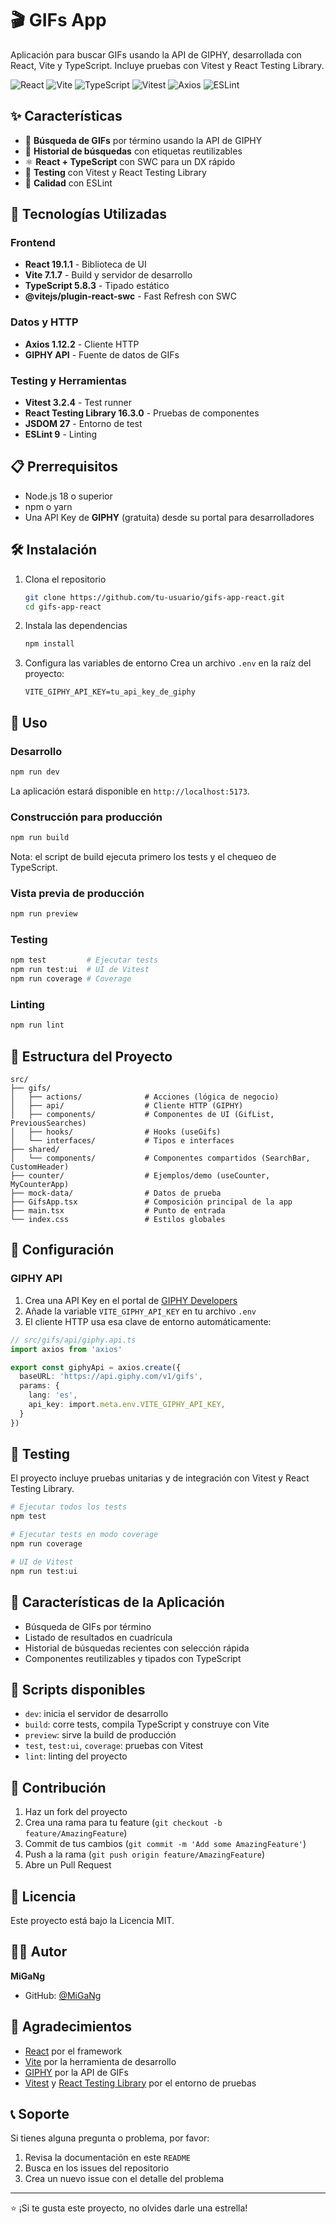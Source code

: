 # 🎬 GIFs App

Aplicación para buscar GIFs usando la API de GIPHY, desarrollada con React, Vite y TypeScript. Incluye pruebas con Vitest y React Testing Library.

![React](https://img.shields.io/badge/React-19.1.1-blue?logo=react)
![Vite](https://img.shields.io/badge/Vite-7.1.7-646CFF?logo=vite)
![TypeScript](https://img.shields.io/badge/TypeScript-5.8.3-3178C6?logo=typescript)
![Vitest](https://img.shields.io/badge/Vitest-3.2.4-6E9F18?logo=vitest)
![Axios](https://img.shields.io/badge/Axios-1.12.2-5A29E4)
![ESLint](https://img.shields.io/badge/ESLint-9.x-4B32C3?logo=eslint)

## ✨ Características

- 🔎 **Búsqueda de GIFs** por término usando la API de GIPHY
- 🧠 **Historial de búsquedas** con etiquetas reutilizables
- ⚛️ **React + TypeScript** con SWC para un DX rápido
- 🧪 **Testing** con Vitest y React Testing Library
- 🧹 **Calidad** con ESLint

## 🚀 Tecnologías Utilizadas

### Frontend
- **React 19.1.1** - Biblioteca de UI
- **Vite 7.1.7** - Build y servidor de desarrollo
- **TypeScript 5.8.3** - Tipado estático
- **@vitejs/plugin-react-swc** - Fast Refresh con SWC

### Datos y HTTP
- **Axios 1.12.2** - Cliente HTTP
- **GIPHY API** - Fuente de datos de GIFs

### Testing y Herramientas
- **Vitest 3.2.4** - Test runner
- **React Testing Library 16.3.0** - Pruebas de componentes
- **JSDOM 27** - Entorno de test
- **ESLint 9** - Linting

## 📋 Prerrequisitos

- Node.js 18 o superior
- npm o yarn
- Una API Key de **GIPHY** (gratuita) desde su portal para desarrolladores

## 🛠️ Instalación

1. Clona el repositorio
   ```bash
   git clone https://github.com/tu-usuario/gifs-app-react.git
   cd gifs-app-react
   ```

2. Instala las dependencias
   ```bash
   npm install
   ```

3. Configura las variables de entorno
   Crea un archivo `.env` en la raíz del proyecto:
   ```env
   VITE_GIPHY_API_KEY=tu_api_key_de_giphy
   ```

## 🚀 Uso

### Desarrollo
```bash
npm run dev
```
La aplicación estará disponible en `http://localhost:5173`.

### Construcción para producción
```bash
npm run build
```
Nota: el script de build ejecuta primero los tests y el chequeo de TypeScript.

### Vista previa de producción
```bash
npm run preview
```

### Testing
```bash
npm test         # Ejecutar tests
npm run test:ui  # UI de Vitest
npm run coverage # Coverage
```

### Linting
```bash
npm run lint
```

## 📁 Estructura del Proyecto

```
src/
├── gifs/
│   ├── actions/              # Acciones (lógica de negocio)
│   ├── api/                  # Cliente HTTP (GIPHY)
│   ├── components/           # Componentes de UI (GifList, PreviousSearches)
│   ├── hooks/                # Hooks (useGifs)
│   └── interfaces/           # Tipos e interfaces
├── shared/
│   └── components/           # Componentes compartidos (SearchBar, CustomHeader)
├── counter/                  # Ejemplos/demo (useCounter, MyCounterApp)
├── mock-data/                # Datos de prueba
├── GifsApp.tsx               # Composición principal de la app
├── main.tsx                  # Punto de entrada
└── index.css                 # Estilos globales
```

## 🔧 Configuración

### GIPHY API

1. Crea una API Key en el portal de [GIPHY Developers](https://developers.giphy.com/)
2. Añade la variable `VITE_GIPHY_API_KEY` en tu archivo `.env`
3. El cliente HTTP usa esa clave de entorno automáticamente:

```ts
// src/gifs/api/giphy.api.ts
import axios from 'axios'

export const giphyApi = axios.create({
  baseURL: 'https://api.giphy.com/v1/gifs',
  params: {
    lang: 'es',
    api_key: import.meta.env.VITE_GIPHY_API_KEY,
  }
})
```

## 🧪 Testing

El proyecto incluye pruebas unitarias y de integración con Vitest y React Testing Library.

```bash
# Ejecutar todos los tests
npm test

# Ejecutar tests en modo coverage
npm run coverage

# UI de Vitest
npm run test:ui
```

## 📱 Características de la Aplicación

- Búsqueda de GIFs por término
- Listado de resultados en cuadrícula
- Historial de búsquedas recientes con selección rápida
- Componentes reutilizables y tipados con TypeScript

## 🔧 Scripts disponibles

- `dev`: inicia el servidor de desarrollo
- `build`: corre tests, compila TypeScript y construye con Vite
- `preview`: sirve la build de producción
- `test`, `test:ui`, `coverage`: pruebas con Vitest
- `lint`: linting del proyecto

## 🤝 Contribución

1. Haz un fork del proyecto
2. Crea una rama para tu feature (`git checkout -b feature/AmazingFeature`)
3. Commit de tus cambios (`git commit -m 'Add some AmazingFeature'`)
4. Push a la rama (`git push origin feature/AmazingFeature`)
5. Abre un Pull Request

## 📄 Licencia

Este proyecto está bajo la Licencia MIT.

## 👨‍💻 Autor

**MiGaNg**
- GitHub: [@MiGaNg](https://github.com/MiGaNg)

## 🙏 Agradecimientos

- [React](https://react.dev/) por el framework
- [Vite](https://vitejs.dev/) por la herramienta de desarrollo
- [GIPHY](https://giphy.com/) por la API de GIFs
- [Vitest](https://vitest.dev/) y [React Testing Library](https://testing-library.com/docs/react-testing-library/intro/) por el entorno de pruebas

## 📞 Soporte

Si tienes alguna pregunta o problema, por favor:

1. Revisa la documentación en este `README`
2. Busca en los issues del repositorio
3. Crea un nuevo issue con el detalle del problema

---

⭐ ¡Si te gusta este proyecto, no olvides darle una estrella!
